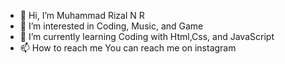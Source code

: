 - 👋 Hi, I’m Muhammad Rizal N R
- 👀 I’m interested in Coding, Music, and Game
- 🌱 I’m currently learning Coding with Html,Css, and JavaScript
- 📫 How to reach me You can reach me on instagram

<!---
Rizal-Git/Rizal-Git is a ✨ special ✨ repository because its `README.md` (this file) appears on your GitHub profile.
You can click the Preview link to take a look at your changes.
--->
